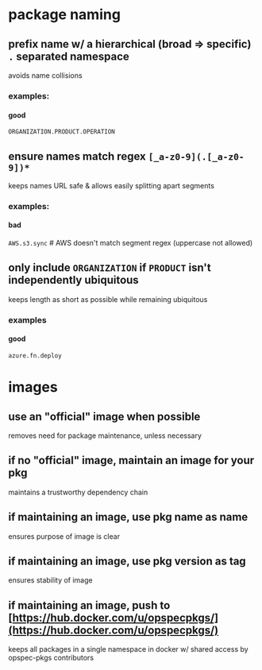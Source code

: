 # package naming

## prefix name w/ a hierarchical (broad => specific) `.` separated namespace
avoids name collisions

### examples: 

#### good
`ORGANIZATION.PRODUCT.OPERATION`

## ensure names match regex `[_a-z0-9](.[_a-z0-9])*`
keeps names URL safe & allows easily splitting apart segments

### examples:

#### bad
`AWS.s3.sync` # AWS doesn't match segment regex (uppercase not allowed)  

## only include `ORGANIZATION` if `PRODUCT` isn't independently ubiquitous
keeps length as short as possible while remaining ubiquitous

### examples

#### good
`azure.fn.deploy`

# images

## use an "official" image when possible
removes need for package maintenance, unless necessary

## if no "official" image, maintain an image for your pkg
maintains a trustworthy dependency chain

## if maintaining an image, use pkg name as name
ensures purpose of image is clear

## if maintaining an image, use pkg version as tag
ensures stability of image

## if maintaining an image, push to [https://hub.docker.com/u/opspecpkgs/](https://hub.docker.com/u/opspecpkgs/)
keeps all packages in a single namespace in docker w/ shared access by opspec-pkgs contributors
